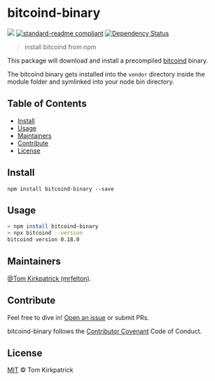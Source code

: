 # bitcoind-binary

[![](https://img.shields.io/badge/project-bitcoind-blue.svg?style=flat-square)](https://github.com/lightningnetwork/bitcoind)
[![standard-readme compliant](https://img.shields.io/badge/standard--readme-OK-green.svg?style=flat-square)](https://github.com/RichardLitt/standard-readme)
[![Dependency Status](https://david-dm.org/mrfelton/bitcoind-binary.svg?style=flat-square)](https://david-dm.org/mrfelton/bitcoind-binary)

> install bitcoind from npm

This package will download and install a precompiled [bitcoind](https://github.com/lightningnetwork/bitcoind) binary.

The bitcoind binary gets installed into the `vendor` directory inside the module folder and symlinked into your node bin directory.

## Table of Contents

- [Install](#install)
- [Usage](#usage)
- [Maintainers](#maintainers)
- [Contribute](#contribute)
- [License](#license)

## Install

```
npm install bitcoind-binary --save
```

## Usage

```sh
> npm install bitcoind-binary
> npx bitcoind --version
bitcoind version 0.18.0
```

## Maintainers

[@Tom Kirkpatrick (mrfelton)](https://github.com/mrfelton).

## Contribute

Feel free to dive in! [Open an issue](https://github.com/mrfelton/bitcoind-binary/issues/new) or submit PRs.

bitcoind-binary follows the [Contributor Covenant](http://contributor-covenant.org/version/1/3/0/) Code of Conduct.

## License

[MIT](LICENSE) © Tom Kirkpatrick
